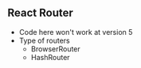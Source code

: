 ## React Router
- Code here won't work at version 5
- Type of routers
  - BrowserRouter
  - HashRouter

